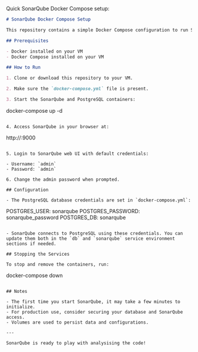 
Quick SonarQube Docker Compose setup:

```markdown
# SonarQube Docker Compose Setup

This repository contains a simple Docker Compose configuration to run SonarQube with a PostgreSQL database.

## Prerequisites

- Docker installed on your VM
- Docker Compose installed on your VM

## How to Run

1. Clone or download this repository to your VM.

2. Make sure the `docker-compose.yml` file is present.

3. Start the SonarQube and PostgreSQL containers:

```

docker-compose up -d

```

4. Access SonarQube in your browser at:

```

http://<your-vm-ip>:9000

```

5. Login to SonarQube web UI with default credentials:

- Username: `admin`
- Password: `admin`

6. Change the admin password when prompted.

## Configuration

- The PostgreSQL database credentials are set in `docker-compose.yml`:

```

POSTGRES_USER: sonarqube
POSTGRES_PASSWORD: sonarqube_password
POSTGRES_DB: sonarqube

```

- SonarQube connects to PostgreSQL using these credentials. You can update them both in the `db` and `sonarqube` service environment sections if needed.

## Stopping the Services

To stop and remove the containers, run:

```

docker-compose down

```

## Notes

- The first time you start SonarQube, it may take a few minutes to initialize.
- For production use, consider securing your database and SonarQube access.
- Volumes are used to persist data and configurations.

---

SonarQube is ready to play with analysising the code!
```

